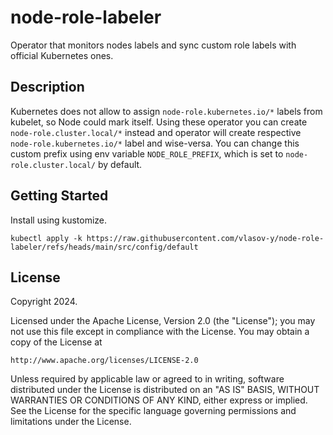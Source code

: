 # node-role-labeler

Operator that monitors nodes labels and sync custom role labels with official Kubernetes ones.

## Description

Kubernetes does not allow to assign `node-role.kubernetes.io/*` labels from kubelet, so Node could mark itself. Using these operator you can create `node-role.cluster.local/*` instead and operator will create respective `node-role.kubernetes.io/*` label and wise-versa. You can change this custom prefix using env variable `NODE_ROLE_PREFIX`, which is set to `node-role.cluster.local/` by default.

## Getting Started

Install using kustomize.

```shell
kubectl apply -k https://raw.githubusercontent.com/vlasov-y/node-role-labeler/refs/heads/main/src/config/default
```

## License

Copyright 2024.

Licensed under the Apache License, Version 2.0 (the "License");
you may not use this file except in compliance with the License.
You may obtain a copy of the License at

    http://www.apache.org/licenses/LICENSE-2.0

Unless required by applicable law or agreed to in writing, software
distributed under the License is distributed on an "AS IS" BASIS,
WITHOUT WARRANTIES OR CONDITIONS OF ANY KIND, either express or implied.
See the License for the specific language governing permissions and
limitations under the License.
